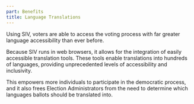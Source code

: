 ```yaml
---
part: Benefits
title: Language Translations
---
```


Using SIV, voters are able to access the voting process with far greater language accessibility than ever before.

Because SIV runs in web browsers, it allows for the integration of easily accessible translation tools. These tools enable translations into hundreds of languages, providing unprecedented levels of accessibility and inclusivity.

This empowers more individuals to participate in the democratic process, and it also frees Election Administrators from the need to determine which languages ballots should be translated into.
